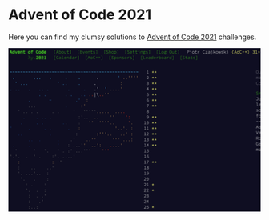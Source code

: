 # Advent of Code 2021

Here you can find my clumsy solutions to [Advent of Code 2021](https://adventofcode.com/2021) challenges.

![Final score](https://raw.githubusercontent.com/pczajkowski/aoc2021/master/calendar.png "Calendar")
